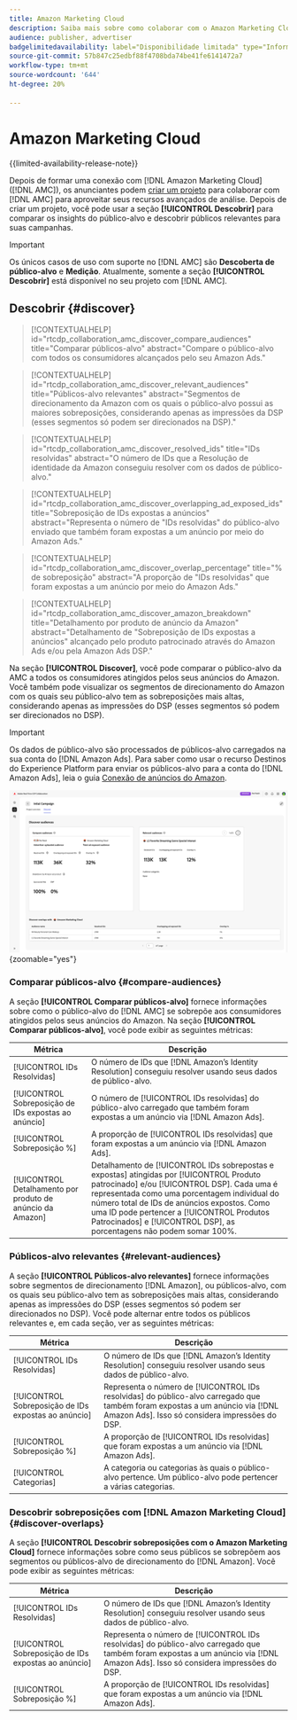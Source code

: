 ```yaml
---
title: Amazon Marketing Cloud
description: Saiba mais sobre como colaborar com o Amazon Marketing Cloud no Real-Time CDP Collaboration.
audience: publisher, advertiser
badgelimitedavailability: label="Disponibilidade limitada" type="Informative" url="https://helpx.adobe.com/legal/product-descriptions/real-time-customer-data-platform-collaboration.html newtab=true"
source-git-commit: 57b847c25edbf88f4708bda74be41fe6141472a7
workflow-type: tm+mt
source-wordcount: '644'
ht-degree: 20%

---
```


# Amazon Marketing Cloud

{{limited-availability-release-note}}

Depois de formar uma conexão com [!DNL Amazon Marketing Cloud] ([!DNL AMC]), os anunciantes podem [criar um projeto](../manage-projects.md#create-project) para colaborar com [!DNL AMC] para aproveitar seus recursos avançados de análise. Depois de criar um projeto, você pode usar a seção **[!UICONTROL Descobrir]** para comparar os insights do público-alvo e descobrir públicos relevantes para suas campanhas.

>[!IMPORTANT]
>
>Os únicos casos de uso com suporte no [!DNL AMC] são **Descoberta de público-alvo** e **Medição**. Atualmente, somente a seção **[!UICONTROL Descobrir]** está disponível no seu projeto com [!DNL AMC].

## Descobrir {#discover}

>[!CONTEXTUALHELP]
>id="rtcdp_collaboration_amc_discover_compare_audiences"
>title="Comparar públicos-alvo"
>abstract="Compare o público-alvo com todos os consumidores alcançados pelo seu Amazon Ads."

>[!CONTEXTUALHELP]
>id="rtcdp_collaboration_amc_discover_relevant_audiences"
>title="Públicos-alvo relevantes"
>abstract="Segmentos de direcionamento da Amazon com os quais o público-alvo possui as maiores sobreposições, considerando apenas as impressões da DSP (esses segmentos só podem ser direcionados na DSP)."

>[!CONTEXTUALHELP]
>id="rtcdp_collaboration_amc_discover_resolved_ids"
>title="IDs resolvidas"
>abstract="O número de IDs que a Resolução de identidade da Amazon conseguiu resolver com os dados de público-alvo."

>[!CONTEXTUALHELP]
>id="rtcdp_collaboration_amc_discover_overlapping_ad_exposed_ids"
>title="Sobreposição de IDs expostas a anúncios"
>abstract="Representa o número de &quot;IDs resolvidas&quot; do público-alvo enviado que também foram expostas a um anúncio por meio do Amazon Ads."

>[!CONTEXTUALHELP]
>id="rtcdp_collaboration_amc_discover_overlap_percentage"
>title="% de sobreposição"
>abstract="A proporção de &quot;IDs resolvidas&quot; que foram expostas a um anúncio por meio do Amazon Ads."

>[!CONTEXTUALHELP]
>id="rtcdp_collaboration_amc_discover_amazon_breakdown"
>title="Detalhamento por produto de anúncio da Amazon"
>abstract="Detalhamento de &quot;Sobreposição de IDs expostas a anúncios&quot; alcançado pelo produto patrocinado através do Amazon Ads e/ou pela Amazon Ads DSP."

Na seção **[!UICONTROL Discover]**, você pode comparar o público-alvo da AMC a todos os consumidores atingidos pelos seus anúncios do Amazon. Você também pode visualizar os segmentos de direcionamento do Amazon com os quais seu público-alvo tem as sobreposições mais altas, considerando apenas as impressões do DSP (esses segmentos só podem ser direcionados no DSP).

>[!IMPORTANT]
>
>Os dados de público-alvo são processados de públicos-alvo carregados na sua conta do [!DNL Amazon Ads]. Para saber como usar o recurso Destinos do Experience Platform para enviar os públicos-alvo para a conta do [!DNL Amazon Ads], leia o guia [Conexão de anúncios do Amazon](https://experienceleague.adobe.com/en/docs/experience-platform/destinations/catalog/advertising/amazon-ads).

![A seção Descobrir em um projeto com o Amazon Marketing Cloud.](/help/assets/collaborate/advertising-platforms/amc-discover.png){zoomable="yes"}

### Comparar públicos-alvo {#compare-audiences}

A seção **[!UICONTROL Comparar públicos-alvo]** fornece informações sobre como o público-alvo do [!DNL AMC] se sobrepõe aos consumidores atingidos pelos seus anúncios do Amazon. Na seção **[!UICONTROL Comparar públicos-alvo]**, você pode exibir as seguintes métricas:

| Métrica | Descrição |
|--------------------------------|---------------------------------------------------------------------------------------------------|
| [!UICONTROL IDs Resolvidas] | O número de IDs que [!DNL Amazon’s Identity Resolution] conseguiu resolver usando seus dados de público-alvo. |
| [!UICONTROL Sobreposição de IDs expostas ao anúncio] | O número de [!UICONTROL IDs resolvidas] do público-alvo carregado que também foram expostas a um anúncio via [!DNL Amazon Ads]. |
| [!UICONTROL Sobreposição %] | A proporção de [!UICONTROL IDs resolvidas] que foram expostas a um anúncio via [!DNL Amazon Ads]. |
| [!UICONTROL Detalhamento por produto de anúncio da Amazon] | Detalhamento de [!UICONTROL IDs sobrepostas e expostas] atingidas por [!UICONTROL Produto patrocinado] e/ou [!UICONTROL DSP]. Cada uma é representada como uma porcentagem individual do número total de IDs de anúncios expostos. Como uma ID pode pertencer a [!UICONTROL Produtos Patrocinados] e [!UICONTROL DSP], as porcentagens não podem somar 100%. |


### Públicos-alvo relevantes {#relevant-audiences}

A seção **[!UICONTROL Públicos-alvo relevantes]** fornece informações sobre segmentos de direcionamento [!DNL Amazon], ou públicos-alvo, com os quais seu público-alvo tem as sobreposições mais altas, considerando apenas as impressões do DSP (esses segmentos só podem ser direcionados no DSP). Você pode alternar entre todos os públicos relevantes e, em cada seção, ver as seguintes métricas:

| Métrica | Descrição |
|--------------------------------|---------------------------------------------------------------------------------------------------|
| [!UICONTROL IDs Resolvidas] | O número de IDs que [!DNL Amazon’s Identity Resolution] conseguiu resolver usando seus dados de público-alvo. |
| [!UICONTROL Sobreposição de IDs expostas ao anúncio] | Representa o número de [!UICONTROL IDs resolvidas] do público-alvo carregado que também foram expostas a um anúncio via [!DNL Amazon Ads]. Isso só considera impressões do DSP. |
| [!UICONTROL Sobreposição %] | A proporção de [!UICONTROL IDs resolvidas] que foram expostas a um anúncio via [!DNL Amazon Ads]. |
| [!UICONTROL Categorias] | A categoria ou categorias às quais o público-alvo pertence. Um público-alvo pode pertencer a várias categorias. |

### Descobrir sobreposições com [!DNL Amazon Marketing Cloud] {#discover-overlaps}

A seção **[!UICONTROL Descobrir sobreposições com o Amazon Marketing Cloud]** fornece informações sobre como seus públicos se sobrepõem aos segmentos ou públicos-alvo de direcionamento do [!DNL Amazon]. Você pode exibir as seguintes métricas:

| Métrica | Descrição |
|--------------------------------|---------------------------------------------------------------------------------------------------|
| [!UICONTROL IDs Resolvidas] | O número de IDs que [!DNL Amazon’s Identity Resolution] conseguiu resolver usando seus dados de público-alvo. |
| [!UICONTROL Sobreposição de IDs expostas ao anúncio] | Representa o número de [!UICONTROL IDs resolvidas] do público-alvo carregado que também foram expostas a um anúncio via [!DNL Amazon Ads]. Isso só considera impressões do DSP. |
| [!UICONTROL Sobreposição %] | A proporção de [!UICONTROL IDs resolvidas] que foram expostas a um anúncio via [!DNL Amazon Ads]. |